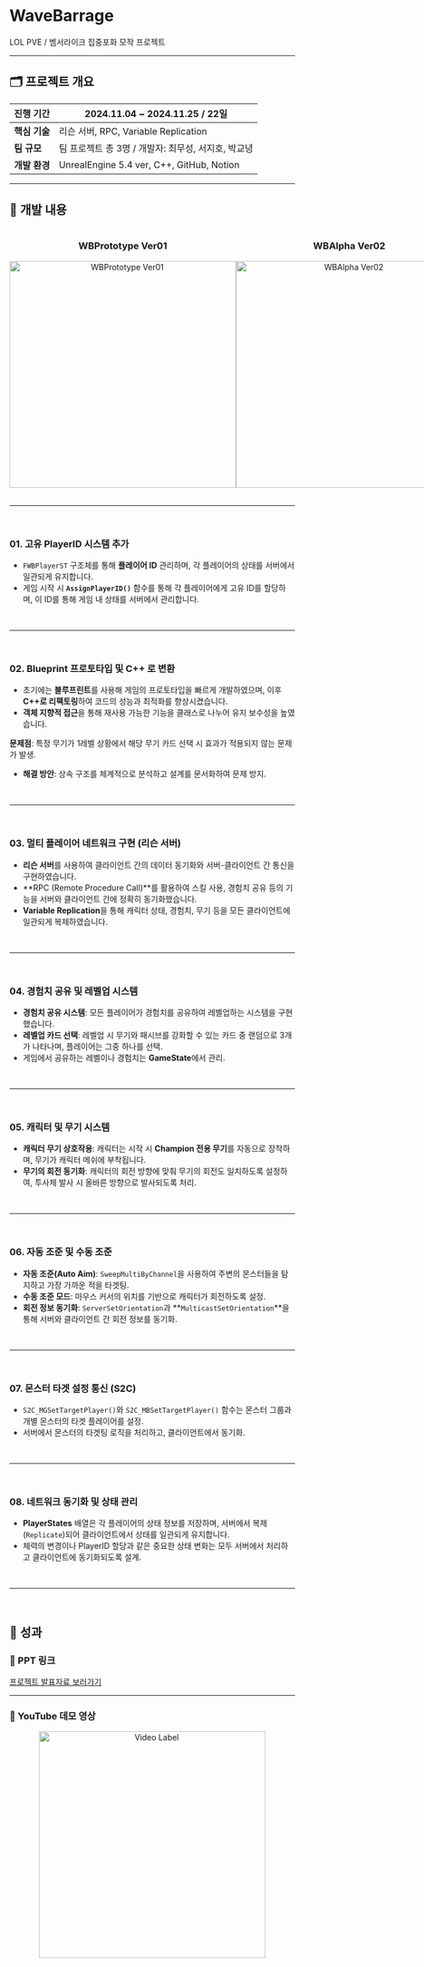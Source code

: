 # WaveBarrage

LOL PVE / 벰서라이크 집중포화 모작 프로젝트

---

## 🗂️ **프로젝트 개요**

| **진행 기간** | 2024.11.04 ~ 2024.11.25 / 22일 |
|---------------|---------------------------------|
| **핵심 기술** | 리슨 서버, RPC, Variable Replication |
| **팀 규모**   | 팀 프로젝트 총 3명 / 개발자: 최무성, 서지호, 박교녕 |
| **개발 환경** | UnrealEngine 5.4 ver, C++, GitHub, Notion |

---

## 📂 **개발 내용**

<div style="display: flex; justify-content: space-between; align-items: center;">
    <div style="text-align: center; flex: 1;">
        <h3>WBPrototype Ver01</h3>
        <img src="https://github.com/user-attachments/assets/779813b3-89fc-48fc-8fbf-2ca8bf804910" alt="WBPrototype Ver01" width="400">
    </div>
    <div style="text-align: center; flex: 1;">
        <h3>WBAlpha Ver02</h3>
        <img src="https://github.com/user-attachments/assets/32b6d79b-b728-4055-80e7-a2a74291c6aa" alt="WBAlpha Ver02" width="400">
    </div>
</div>

<br>

---

<br>

### **01. 고유 PlayerID 시스템 추가**
- `FWBPlayerST` 구조체를 통해 **플레이어 ID** 관리하며, 각 플레이어의 상태를 서버에서 일관되게 유지합니다.
- 게임 시작 시 **`AssignPlayerID()`** 함수를 통해 각 플레이어에게 고유 ID를 할당하며, 이 ID를 통해 게임 내 상태를 서버에서 관리합니다.

<br>

---

<br>

### **02. Blueprint 프로토타입 및 C++ 로 변환**
- 초기에는 **블루프린트**를 사용해 게임의 프로토타입을 빠르게 개발하였으며,
이후 **C++로 리팩토링**하여 코드의 성능과 최적화를 향상시켰습니다.
- **객체 지향적 접근**을 통해 재사용 가능한 기능을 클래스로 나누어 유지 보수성을 높였습니다.

**문제점**: 특정 무기가 1레벨 상황에서 해당 무기 카드 선택 시 효과가 적용되지 않는 문제가 발생.
- **해결 방안**: 상속 구조를 체계적으로 분석하고 설계를 문서화하여 문제 방지.

<br>

---

<br>

### **03. 멀티 플레이어 네트워크 구현 (리슨 서버)**
- **리슨 서버**를 사용하여 클라이언트 간의 데이터 동기화와 서버-클라이언트 간 통신을 구현하였습니다.
- **RPC (Remote Procedure Call)**를 활용하여 스킬 사용, 경험치 공유 등의 기능을 서버와 클라이언트 간에 정확히 동기화했습니다.
- **Variable Replication**을 통해 캐릭터 상태, 경험치, 무기 등을 모든 클라이언트에 일관되게 복제하였습니다.

<br>

---

<br>

### **04. 경험치 공유 및 레벨업 시스템**
- **경험치 공유 시스템**: 모든 플레이어가 경험치를 공유하여 레벨업하는 시스템을 구현했습니다.
- **레벨업 카드 선택**: 레벨업 시 무기와 패시브를 강화할 수 있는 카드 중 랜덤으로 3개가 나타나며, 플레이어는 그중 하나를 선택.
- 게임에서 공유하는 레벨이나 경험치는 **GameState**에서 관리.

<br>

---

<br>

### **05. 캐릭터 및 무기 시스템**
- **캐릭터 무기 상호작용**: 캐릭터는 시작 시 **Champion 전용 무기**를 자동으로 장착하며, 무기가 캐릭터 메쉬에 부착됩니다.
- **무기의 회전 동기화**: 캐릭터의 회전 방향에 맞춰 무기의 회전도 일치하도록 설정하여, 투사체 발사 시 올바른 방향으로 발사되도록 처리.

<br>

---

<br>

### **06. 자동 조준 및 수동 조준**
- **자동 조준(Auto Aim)**: `SweepMultiByChannel`을 사용하여 주변의 몬스터들을 탐지하고 가장 가까운 적을 타겟팅.
- **수동 조준 모드**: 마우스 커서의 위치를 기반으로 캐릭터가 회전하도록 설정.
- **회전 정보 동기화**: `ServerSetOrientation`과 **`MulticastSetOrientation`**을 통해 서버와 클라이언트 간 회전 정보를 동기화.

<br>

---

<br>

### **07. 몬스터 타겟 설정 통신 (S2C)**
- `S2C_MGSetTargetPlayer()`와 `S2C_MBSetTargetPlayer()` 함수는 몬스터 그룹과 개별 몬스터의 타겟 플레이어를 설정.
- 서버에서 몬스터의 타겟팅 로직을 처리하고, 클라이언트에서 동기화.

<br>

---

<br>

### **08. 네트워크 동기화 및 상태 관리**
- **PlayerStates** 배열은 각 플레이어의 상태 정보를 저장하며, 서버에서 복제(`Replicate`)되어 클라이언트에서 상태를 일관되게 유지합니다.
- 체력의 변경이나 PlayerID 할당과 같은 중요한 상태 변화는 모두 서버에서 처리하고 클라이언트에 동기화되도록 설계.

<br>

---

<br>

## 📝 성과

### 📂 PPT 링크
[프로젝트 발표자료 보러가기](https://www.miricanvas.com/v/13wpdm3)

---

### 🎥 YouTube 데모 영상
<div align="center">
    <a href="https://youtu.be/R9QI2_x66TI">
        <img src="https://github.com/user-attachments/assets/59944cda-748b-414f-8a8e-c5c72c07a366" alt="Video Label" width="400">
    </a>
</div>

